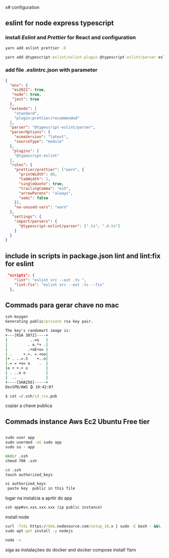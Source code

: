 x# configuration

## eslint for node express typescript

### install *Eslint* and *Prettier* for React and configuration

```cmd
yarn add eslint prettier -D
```

```cmd
yarn add @typescript-eslint/eslint-plugin @typescript-eslint/parser eslint-config-standard  eslint-plugin-promise eslint-plugin-n eslint-plugin-import eslint-import-resolver-typescript  eslint-config-prettier eslint-plugin-prettier -D 
```


### add file .eslintrc.json with parameter

```json
{
  "env": {
   "es2021": true,
   "node": true,
   "jest": true
  },
  "extends": [
    "standard",
    "plugin:prettier/recommended"
  ],
  "parser": "@typescript-eslint/parser",
  "parserOptions": {
    "ecmaVersion": "latest",
    "sourceType": "module"
  },
   "plugins": [
    "@typescript-eslint"
  ],
  "rules": {
    "prettier/prettier": ["warn", {
      "printWidth": 80,
      "tabWidth": 2,
      "singleQuote": true,
      "trailingComma": "es5",
      "arrowParens": "always",
      "semi": false
    }],
    "no-unused-vars": "warn"
  },
   "settings": {
    "import/parsers": {
      "@typescript-eslint/parser": [".ts", ".d.ts"]
    }
  }
}
```
## include in scripts in package.json lint and lint:fix for eslint

```json
 "scripts": {
    "lint": "eslint src --ext .ts ",
    "lint:fix": "eslint src --ext .ts --fix"
  },
```

## Commads para gerar chave no mac

```cmd 
ssh-keygen
Generating public/private rsa key pair.

The key's randomart image is:
+---[RSA 3072]----+
|          ..=o   |
|         . o.*+ .|
|         .+oE+o= |
| .     +.+. =.+oo|
|+ . ..=.S    +..o|
|.= = +o= o    .  |
|o + +.+ o        |
| . ..o o         |
|  ..  .          |
+----[SHA256]-----+
DevSPB/AWS ⌚ 10:42:07

$ cat ~/.ssh/id_rsa.pub

```
copiar a chave publica


## Commads instance Aws Ec2 Ubuntu Free tier

```cmd 

sudo user app
sudo usermod -aG sudo app
sudo su - app

mkdir .ssh
chmod 700 .ssh

cd .ssh
touch authorized_keys

vi authorized_keys
 paste key  public in this file

```
logar na instalcia a aprtir do app 

```cmd 
ssh app#xx.xxx.xxx.xxx (ip public instance)

```
install node 

```cmd 
curl -fsSL https://deb.nodesource.com/setup_18.x | sudo -E bash - &&\
sudo apt-get install -y nodejs

node -v

```

siga as instalações do docker and docker compose
install Yarn
